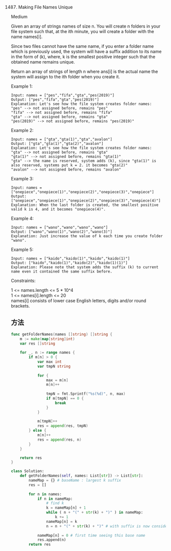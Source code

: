 1487. Making File Names Unique


Medium


Given an array of strings names of size n. You will create n folders in your file system such that, at the ith minute, you will create a folder with the name names[i].

Since two files cannot have the same name, if you enter a folder name which is previously used, the system will have a suffix addition to its name in the form of (k), where, k is the smallest positive integer such that the obtained name remains unique.

Return an array of strings of length n where ans[i] is the actual name the system will assign to the ith folder when you create it.

 

Example 1:

```
Input: names = ["pes","fifa","gta","pes(2019)"]
Output: ["pes","fifa","gta","pes(2019)"]
Explanation: Let's see how the file system creates folder names:
"pes" --> not assigned before, remains "pes"
"fifa" --> not assigned before, remains "fifa"
"gta" --> not assigned before, remains "gta"
"pes(2019)" --> not assigned before, remains "pes(2019)"
```

Example 2:

```
Input: names = ["gta","gta(1)","gta","avalon"]
Output: ["gta","gta(1)","gta(2)","avalon"]
Explanation: Let's see how the file system creates folder names:
"gta" --> not assigned before, remains "gta"
"gta(1)" --> not assigned before, remains "gta(1)"
"gta" --> the name is reserved, system adds (k), since "gta(1)" is also reserved, systems put k = 2. it becomes "gta(2)"
"avalon" --> not assigned before, remains "avalon"
```

Example 3:

```
Input: names = ["onepiece","onepiece(1)","onepiece(2)","onepiece(3)","onepiece"]
Output: ["onepiece","onepiece(1)","onepiece(2)","onepiece(3)","onepiece(4)"]
Explanation: When the last folder is created, the smallest positive valid k is 4, and it becomes "onepiece(4)".
```

Example 4:

```
Input: names = ["wano","wano","wano","wano"]
Output: ["wano","wano(1)","wano(2)","wano(3)"]
Explanation: Just increase the value of k each time you create folder "wano".
```

Example 5:

```
Input: names = ["kaido","kaido(1)","kaido","kaido(1)"]
Output: ["kaido","kaido(1)","kaido(2)","kaido(1)(1)"]
Explanation: Please note that system adds the suffix (k) to current name even it contained the same suffix before.
```
 

Constraints:

1 <= names.length <= 5 * 10^4  
1 <= names[i].length <= 20  
names[i] consists of lower case English letters, digits and/or round brackets.

## 方法


```go
func getFolderNames(names []string) []string {
    m := make(map[string]int)
    var res []string
    
    for _, n := range names {
        if m[n] > 0 {
            var max int
            var tmpN string
            
            for {
                max = m[n]
                m[n]++
                
                tmpN = fmt.Sprintf("%s(%d)", n, max)
                if m[tmpN] == 0 {
                    break
                }
            }
            
            m[tmpN]++
            res = append(res, tmpN)
        } else {
            m[n]++
            res = append(res, n)
        }
    }

    return res
}
```


```python
class Solution:
    def getFolderNames(self, names: List[str]) -> List[str]:
        nameMap = {} # baseName : largest k suffix
        res = []
        
        for n in names:
            if n in nameMap:
                # find k
                k = nameMap[n] + 1
                while ( n + "(" + str(k) + ")" ) in nameMap:
                    k += 1
                nameMap[n] = k
                n = n + "(" + str(k) + ")" # with suffix is now considered a base name
                
            nameMap[n] = 0 # first time seeing this base name
            res.append(n)
        return res
```